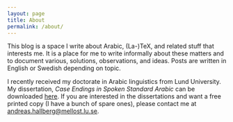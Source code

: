 ```yaml
---
layout: page
title: About
permalink: /about/
---
```


This blog is a space I write about Arabic, (La-)TeX, and related stuff that interests me. It is a place for me to write informally about these matters and to document various, solutions, observations, and ideas. Posts are written in English or Swedish depending on topic.

I recently received my doctorate in Arabic linguistics from Lund University. My dissertation, *Case Endings in Spoken Standard Arabic* can be downloaded [here](https://lup.lub.lu.se/search/ws/files/3772169/8852155.pdf). If you are interested in the dissertations and want a free printed copy (I have a bunch of spare ones), please contact me at [andreas.hallberg@mellost.lu.se](mailto:andreas.hallberg@mellost.lu.se).
